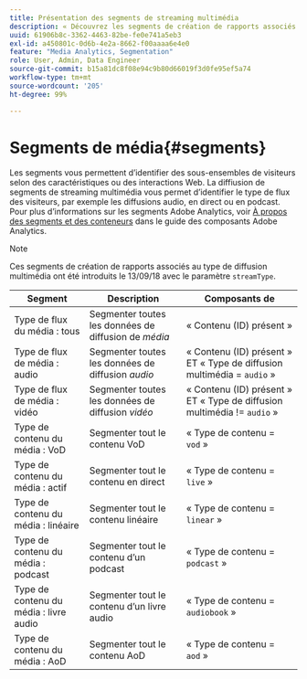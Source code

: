 ```yaml
---
title: Présentation des segments de streaming multimédia
description: « Découvrez les segments de création de rapports associés au type de streaming multimédia, y compris le segment, la description et la règle pour le type de diffusion de streaming multimédia. »
uuid: 61906b8c-3362-4463-82be-fe0e741a5eb3
exl-id: a450801c-0d6b-4e2a-8662-f00aaaa6e4e0
feature: "Media Analytics, Segmentation"
role: User, Admin, Data Engineer
source-git-commit: b15a81dc8f08e94c9b80d66019f3d0fe95ef5a74
workflow-type: tm+mt
source-wordcount: '205'
ht-degree: 99%

---
```


# Segments de média{#segments}

Les segments vous permettent d’identifier des sous-ensembles de visiteurs selon des caractéristiques ou des interactions Web. La diffiusion de segments de streaming multimédia vous permet d’identifier le type de flux des visiteurs, par exemple les diffusions audio, en direct ou en podcast. Pour plus d’informations sur les segments Adobe Analytics, voir [À propos des segments et des conteneurs](https://experienceleague.adobe.com/docs/analytics/components/segmentation/seg-overview.html?lang=fr) dans le guide des composants Adobe Analytics.

>[!NOTE]
>
>Ces segments de création de rapports associés au type de diffusion multimédia ont été introduits le 13/09/18 avec le paramètre `streamType`.

| Segment | Description | Composants de |
|---|---|---|
| Type de flux du média : tous | Segmenter toutes les données de diffusion de *média* | « Contenu (ID) présent » |
| Type de flux de média : audio | Segmenter toutes les données de diffusion *audio* | « Contenu (ID) présent » ET « Type de diffusion multimédia = `audio` » |
| Type de flux de média : vidéo | Segmenter toutes les données de diffusion *vidéo* | « Contenu (ID) présent » ET « Type de diffusion multimédia != `audio` » |
| Type de contenu du média : VoD | Segmenter tout le contenu VoD | « Type de contenu = `vod` » |
| Type de contenu du média : actif | Segmenter tout le contenu en direct | « Type de contenu = `live` » |
| Type de contenu du média : linéaire | Segmenter tout le contenu linéaire | « Type de contenu = `linear` » |
| Type de contenu du média : podcast | Segmenter tout le contenu d’un podcast | « Type de contenu = `podcast` » |
| Type de contenu du média : livre audio | Segmenter tout le contenu d’un livre audio | « Type de contenu = `audiobook` » |
| Type de contenu du média : AoD | Segmenter tout le contenu AoD | « Type de contenu = `aod` » |
